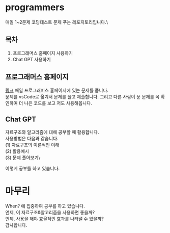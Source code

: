 # programmers
매일 1~2문제 코딩테스트 문제 푸는 레포지토리입니다.\

## 목차
1. 프로그래머스 홈페이지 사용하기
2. Chat GPT 사용하기

## 프로그래머스 홈페이지
[링크](https://school.programmers.co.kr/learn/challenges?order=acceptance_desc&statuses=unsolved&levels=1&languages=javascript)
매일 프로그래머스 홈페이지에 있는 문제를 풉니다.\
문제를 vsCode로 옮겨서 문제를 풀고 제출합니다.
그리고 다른 사람이 푼 문제를 꼭 확인하여 더 나은 코드를 보고 저도 사용해봅니다.

## Chat GPT
자료구조와 알고리즘에 대해 공부할 때 활용합니다.\
사용방법은 다음과 같습니다.\
(1) 자료구조의 이론적인 이해\
(2) 활용예시\
(3) 문제 풀어보기\

이렇게 공부를 하고 있습니다.

# 마무리
When? 에 집중하여 공부를 하고 있습니다.\
언제, 이 자료구조&알고리즘을 사용하면 좋을까?\
언제, 사용을 해야 효율적인 효과를 나타낼 수 있을까?\
감사합니다.
